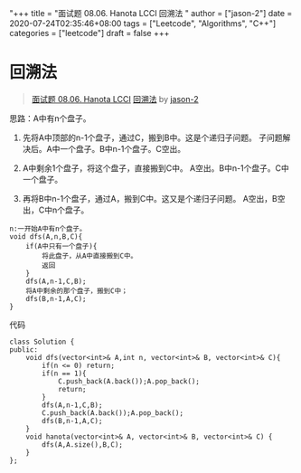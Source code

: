 "+++
title = "面试题 08.06. Hanota LCCI 回溯法 "
author = ["jason-2"]
date = 2020-07-24T02:35:46+08:00
tags = ["Leetcode", "Algorithms", "C++"]
categories = ["leetcode"]
draft = false
+++

# 回溯法

> [面试题 08.06. Hanota LCCI](https://leetcode-cn.com/problems/hanota-lcci/)
> [回溯法](https://leetcode-cn.com/problems/hanota-lcci/solution/hui-su-fa-by-jason-2-15/) by [jason-2](https://leetcode-cn.com/u/jason-2/)

思路：A中有n个盘子。
1. 先将A中顶部的n-1个盘子，通过C，搬到B中。这是个递归子问题。
子问题解决后。A中一个盘子。B中n-1个盘子。C空出。

2. A中剩余1个盘子，将这个盘子，直接搬到C中。
A空出。B中n-1个盘子。C中一个盘子。

4. 再将B中n-1个盘子，通过A，搬到C中。这又是个递归子问题。
A空出，B空出，C中n个盘子。

```
n:一开始A中有n个盘子。
void dfs(A,n,B,C){
    if(A中只有一个盘子){
        将此盘子，从A中直接搬到C中。
        返回
    }
    dfs(A,n-1,C,B);
    将A中剩余的那个盘子，搬到C中；
    dfs(B,n-1,A,C);
}
```
代码
```
class Solution {
public:
    void dfs(vector<int>& A,int n, vector<int>& B, vector<int>& C){
        if(n <= 0) return;
        if(n == 1){
            C.push_back(A.back());A.pop_back();
            return;
        }
        dfs(A,n-1,C,B);
        C.push_back(A.back());A.pop_back();
        dfs(B,n-1,A,C);
    }
    void hanota(vector<int>& A, vector<int>& B, vector<int>& C) {
        dfs(A,A.size(),B,C);
    }
};
```